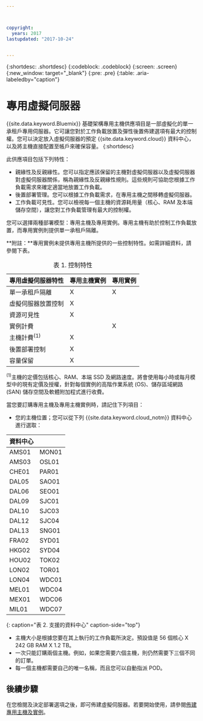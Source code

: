 ```yaml
---



copyright:
  years: 2017
lastupdated: "2017-10-24"


---
```


{:shortdesc: .shortdesc}
{:codeblock: .codeblock}
{:screen: .screen}
{:new_window: target="_blank"}
{:pre: .pre}
{:table: .aria-labeledby="caption"}


# 專用虛擬伺服器
{{site.data.keyword.Bluemix}} 基礎架構專用主機供應項目是一部虛擬化的單一承租戶專用伺服器。它可讓您對於工作負載放置及彈性後置佈建選項有最大的控制權。您可以決定放入虛擬伺服器的預定 {{site.data.keyword.cloud}} 資料中心，以及將主機直接配置至帳戶來確保容量。
{:shortdesc}

此供應項目包括下列特性： 

* 親緣性及反親緣性。您可以指定應該保留的主機對虛擬伺服器以及虛擬伺服器對虛擬伺服器關係，稱為親緣性及反親緣性規則。這些規則可協助您根據工作負載需求來確定適當地放置工作負載。
* 後置部署管理。您可以根據工作負載需求，在專用主機之間移轉虛擬伺服器。
* 工作負載可見性。您可以檢視每一個主機的資源耗用量（核心、RAM 及本端儲存空間），讓您對工作負載管理有最大的控制權。

您可以選擇兩種部署模型：專用主機及專用實例。專用主機有助於控制工作負載放置，而專用實例則提供單一承租戶隔離。 

**附註：**專用實例未提供專用主機所提供的一些控制特性。如需詳細資料，請參閱下表。 
<table>
<CAPTION>表 1. 控制特性</CAPTION>
<THEAD>
<TR>
<th>專用虛擬伺服器特性</th>
<th>專用主機實例</th>
<th>專用實例</th>
</TR>
</THEAD>
<TBODY>
<tr>
<td>單一承租戶隔離</td>
<td>X</td>
<td>X</td>
</tr>
<tr>
<td>虛擬伺服器放置控制</td>
<td>X</td>
<td></td>
</tr>
<tr>
<td>資源可見性</td>
<td>X</td>
<td></td>
</tr>
<tr>
<td>實例計費</td>
<td></td>
<td>X</td>
</tr>
<tr>
<td>主機計費<sup>(1)</sup></td>
<td>X</td>
<td></td>
</tr>
<tr>
<td>後置部署控制</td>
<td>X</td>
<td></td>
</tr>
<tr>
<td>容量保留</td>
<td>X</td>
<td></td>
</tr>
</TBODY>
</table>


<sup>(1)</sup>主機的定價包括核心、RAM、本端 SSD 及網路速度。將會使用每小時或每月模型中的現有定價及授權，針對每個實例的高階作業系統 (OS)、儲存區域網路 (SAN) 儲存空間及軟體附加程式進行收費。

當您要訂購專用主機及專用主機實例時，請記住下列項目：

* 您的主機位置；您可以從下列 {{site.data.keyword.cloud_notm}} 資料中心進行選取：
      
| 資料中心              ||
| ------------ | ------- | 
|AMS01         |  MON01  |
|AMS03         |  OSL01  |
|CHE01         |  PAR01  |
|DAL05         |  SAO01  |
|DAL06         |  SEO01  |
|DAL09         |  SJC01  |
|DAL10         |  SJC03  |
|DAL12         |  SJC04  |
|DAL13         |  SNG01  | 
|FRA02         |  SYD01  |
|HKG02         |  SYD04  |
|HOU02         |  TOK02  |
|LON02         |  TOR01  |
|LON04         |  WDC01  |
|MEL01         |  WDC04  |
|MEX01         |  WDC06  |
|MIL01         |  WDC07  |
{: caption="表 2. 支援的資料中心" caption-side="top"}

* 主機大小是根據您要在其上執行的工作負載所決定。預設值是 56 個核心 X 242 GB RAM X 1.2 TB。 
* 一次只能訂購兩個主機。例如，如果您需要六個主機，則仍然需要下三個不同的訂單。
* 每一個主機都需要自己的唯一名稱，而且您可以自動指派 POD。

## 後續步驟

在您檢閱及決定部署選項之後，即可佈建虛擬伺服器。若要開始使用，請參閱[佈建專用主機及實例](../vsi/vsi_provision_dedicated.html)。



  
